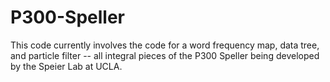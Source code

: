 # P300-Speller
This code currently involves the code for a word frequency map, data tree, and particle filter -- all integral pieces of the P300 Speller being developed by the Speier Lab at UCLA.
